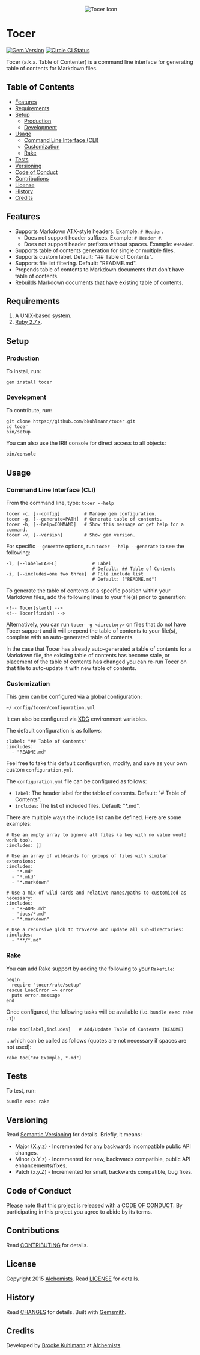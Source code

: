 <p align="center">
  <img src="tocer.png" alt="Tocer Icon"/>
</p>

# Tocer

[![Gem Version](https://badge.fury.io/rb/tocer.svg)](http://badge.fury.io/rb/tocer)
[![Circle CI Status](https://circleci.com/gh/bkuhlmann/tocer.svg?style=svg)](https://circleci.com/gh/bkuhlmann/tocer)

Tocer (a.k.a. Table of Contenter) is a command line interface for generating table of contents for
Markdown files.

<!-- Tocer[start]: Auto-generated, don't remove. -->

## Table of Contents

  - [Features](#features)
  - [Requirements](#requirements)
  - [Setup](#setup)
    - [Production](#production)
    - [Development](#development)
  - [Usage](#usage)
    - [Command Line Interface (CLI)](#command-line-interface-cli)
    - [Customization](#customization)
    - [Rake](#rake)
  - [Tests](#tests)
  - [Versioning](#versioning)
  - [Code of Conduct](#code-of-conduct)
  - [Contributions](#contributions)
  - [License](#license)
  - [History](#history)
  - [Credits](#credits)

<!-- Tocer[finish]: Auto-generated, don't remove. -->

## Features

- Supports Markdown ATX-style headers. Example: `# Header`.
    - Does not support header suffixes. Example: `# Header #`.
    - Does not support header prefixes without spaces. Example: `#Header`.
- Supports table of contents generation for single or multiple files.
- Supports custom label. Default: "## Table of Contents".
- Supports file list filtering. Default: "README.md".
- Prepends table of contents to Markdown documents that don't have table of contents.
- Rebuilds Markdown documents that have existing table of contents.

## Requirements

1. A UNIX-based system.
1. [Ruby 2.7.x](https://www.ruby-lang.org).

## Setup

### Production

To install, run:

    gem install tocer

### Development

To contribute, run:

    git clone https://github.com/bkuhlmann/tocer.git
    cd tocer
    bin/setup

You can also use the IRB console for direct access to all objects:

    bin/console

## Usage

### Command Line Interface (CLI)

From the command line, type: `tocer --help`

    tocer -c, [--config]         # Manage gem configuration.
    tocer -g, [--generate=PATH]  # Generate table of contents.
    tocer -h, [--help=COMMAND]   # Show this message or get help for a command.
    tocer -v, [--version]        # Show gem version.

For specific `--generate` options, run `tocer --help --generate` to see the following:

    -l, [--label=LABEL]             # Label
                                    # Default: ## Table of Contents
    -i, [--includes=one two three]  # File include list
                                    # Default: ["README.md"]

To generate the table of contents at a specific position within your Markdown files, add the
following lines to your file(s) prior to generation:

```
<!-- Tocer[start] -->
<!-- Tocer[finish] -->
```

Alternatively, you can run `tocer -g <directory>` on files that do not have Tocer support and it
will prepend the table of contents to your file(s), complete with an auto-generated table of
contents.

In the case that Tocer has already auto-generated a table of contents for a Markdown file, the
existing table of contents has become stale, or placement of the table of contents has changed you
can re-run Tocer on that file to auto-update it with new table of contents.

### Customization

This gem can be configured via a global configuration:

    ~/.config/tocer/configuration.yml

It can also be configured via [XDG](https://github.com/bkuhlmann/xdg) environment variables.

The default configuration is as follows:

    :label: "## Table of Contents"
    :includes:
      - "README.md"

Feel free to take this default configuration, modify, and save as your own custom
`configuration.yml`.

The `configuration.yml` file can be configured as follows:

- `label`: The header label for the table of contents. Default: "# Table of Contents".
- `includes`: The list of included files. Default: "\*.md".

There are multiple ways the include list can be defined. Here are some examples:

    # Use an empty array to ignore all files (a key with no value would work too).
    :includes: []

    # Use an array of wildcards for groups of files with similar extensions:
    :includes:
      - "*.md"
      - "*.mkd"
      - "*.markdown"

    # Use a mix of wild cards and relative names/paths to customized as necessary:
    :includes:
      - "README.md"
      - "docs/*.md"
      - "*.markdown"

    # Use a recursive glob to traverse and update all sub-directories:
    :includes:
      - "**/*.md"

### Rake

You can add Rake support by adding the following to your `Rakefile`:

    begin
      require "tocer/rake/setup"
    rescue LoadError => error
      puts error.message
    end

Once configured, the following tasks will be available (i.e. `bundle exec rake -T`):

    rake toc[label,includes]   # Add/Update Table of Contents (README)

...which can be called as follows (quotes are not necessary if spaces are not used):

    rake toc["## Example, *.md"]

## Tests

To test, run:

    bundle exec rake

## Versioning

Read [Semantic Versioning](https://semver.org) for details. Briefly, it means:

- Major (X.y.z) - Incremented for any backwards incompatible public API changes.
- Minor (x.Y.z) - Incremented for new, backwards compatible, public API enhancements/fixes.
- Patch (x.y.Z) - Incremented for small, backwards compatible, bug fixes.

## Code of Conduct

Please note that this project is released with a [CODE OF CONDUCT](CODE_OF_CONDUCT.md). By
participating in this project you agree to abide by its terms.

## Contributions

Read [CONTRIBUTING](CONTRIBUTING.md) for details.

## License

Copyright 2015 [Alchemists](https://www.alchemists.io).
Read [LICENSE](LICENSE.md) for details.

## History

Read [CHANGES](CHANGES.md) for details.
Built with [Gemsmith](https://github.com/bkuhlmann/gemsmith).

## Credits

Developed by [Brooke Kuhlmann](https://www.alchemists.io) at
[Alchemists](https://www.alchemists.io).
